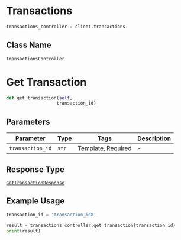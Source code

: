# Transactions

```python
transactions_controller = client.transactions
```

## Class Name

`TransactionsController`


# Get Transaction

```python
def get_transaction(self,
                   transaction_id)
```

## Parameters

| Parameter | Type | Tags | Description |
|  --- | --- | --- | --- |
| `transaction_id` | `str` | Template, Required | - |

## Response Type

[`GetTransactionResponse`](../../doc/models/get-transaction-response.md)

## Example Usage

```python
transaction_id = 'transaction_id8'

result = transactions_controller.get_transaction(transaction_id)
print(result)
```

